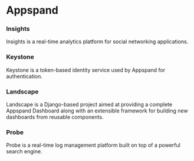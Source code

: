 # Appspand

### Insights
Insights is a real-time analytics platform for social networking applications.

### Keystone
Keystone is a token-based identity service used by Appspand for authentication.

### Landscape
Landscape is a Django-based project aimed at providing a complete Appspand Dashboard along with an extensible framework for building new dashboards from reusable components.

### Probe
Probe is a real-time log management platform built on top of a powerful search engine.

